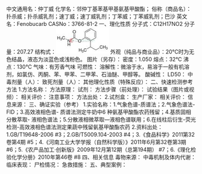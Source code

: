 中文通用名：仲丁威
化学名：邻仲丁基苯基甲基氨基甲酸酯；
俗称（商品名）：扑杀威；扑杀威乳剂；速丁威；速丁威乳剂；丁苯威；丁苯威乳剂；巴沙
英文名：Fenobucarb
CASNo：3766-81-2
一、理化性质
分子式：C12H17NO2
分子量：207.27
结构式：![结构式](./assets/duwu/仲丁威/@0结构式.jpg)
外观（纯品与商业品）：20℃时为无色结晶，液态为淡蓝色或浅粉色。
图片（另存）：
密度：1.050
熔点：32℃
沸点：130℃
气味：有芳香气味
可燃性：
溶解性：微溶于水，易溶于一般有机溶剂，如氯仿、丙酮、苯、甲苯、二甲苯、石油醚、甲醇等。
酸碱性：
LD50：
中毒剂量（人）：
致死剂量（人）：
其他理化性质（特殊反应）：
二、快速检测参考方法
1.方法名称：
方法原理：
试剂：
方法步骤（前处理）：
试验结果（图片或视频）：
相关评价：
注意事项：
方法出处：
2.试剂盒：
生产厂家：
相关评价：
信息来源：
三、确证实验（参考）
1.实验名称：1.气象色谱-质谱法；2.气象色谱法-FID；3.高效液相色谱- 质谱法测定牛奶中6 种氨基甲酸酯农药残留；4.基质固相分散萃取- 液相色谱法；5.分散液相微萃取—液相色谱联用；6.在线柱后衍生-荧光检测-高效液相色谱法测定果蔬中残留氨基甲酸酯农药
2.资料出处：1.GB/T19648-2006 #3；2.GB/T5009.104-2003 #4；3.《食品科学》2011第32卷第4期 #5；4.《河南工业大学学报（自然科学版）》2011年6月第32卷第3期 #6；5.《农产品加工·创新版》2009年12月第12期（总第194期） #7；6.《理化检验化学分册》2010年第46卷 #8
四、相关信息
毒物来源：
中毒机制及体内代谢：
临床表现：
尸检情况：
急救措施：
五、典型案例：
